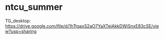 # ntcu_summer
TG_desktop: https://drive.google.com/file/d/1hTtgaxS2aO7YaXTeiAkkDWiSnxE83cSE/view?usp=sharing
